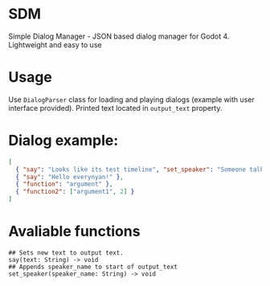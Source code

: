 # SDM
Simple Dialog Manager - JSON based dialog manager for Godot 4. Lightweight and easy to use

# Usage
Use `DialogParser` class for loading and playing dialogs (example with user interface provided). Printed text located in `output_text` property.

# Dialog example:
```json
[
  { "say": "Looks like its test timeline", "set_speaker": "Someone talks" },
  { "say": "Hello everynyan!" },
  { "function": "argument" },
  { "function2": ["argument1", 2] }
]
```

# Avaliable functions
```gdscript
## Sets new text to output text.
say(text: String) -> void
## Appends speaker_name to start of output_text
set_speaker(speaker_name: String) -> void
````
